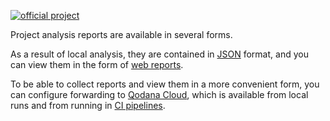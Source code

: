 [//]: # (title: Inspection results)

[![official project](https://jb.gg/badges/official-flat-square.svg)](https://confluence.jetbrains.com/display/ALL/JetBrains+on+GitHub)

Project analysis reports are available in several forms.

As a result of local analysis, they are contained in [JSON](qodana-sarif-output.md) format, and you can view them in 
the form of [web reports](ui-overview.md). 

To be able to collect reports and view them in a more convenient form, you can configure forwarding to 
[Qodana Cloud](cloud-overview-reports.topic), which is available from local runs and from running in [CI pipelines](ci.md).


